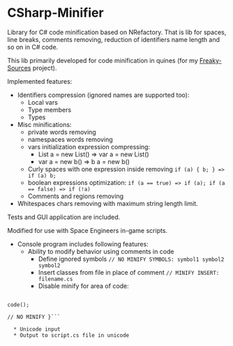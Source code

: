 CSharp-Minifier
===============

Library for C# code minification based on NRefactory. That is lib for spaces, line breaks, comments removing, reduction of identifiers name length and so on in C# code.

This lib primarily developed for code minification in quines (for my [Freaky-Sources](https://github.com/KvanTTT/Freaky-Sources) project).

Implemented features:

* Identifiers compression (ignored names are supported too):
  * Local vars
  * Type members
  * Types
* Misc minifications:
  * private words removing
  * namespaces words removing
  * vars initialization expression compressing:
    * List<byte> a = new List<byte>() => var a = new List<byte>()
    * var a = new b() => b a = new b()
  * Curly spaces with one expression inside removing ```if (a) { b; } => if (a) b;```
  * boolean expressions optimization: ```if (a == true) => if (a); if (a == false) => if (!a)```
  * Comments and regions removing
* Whitespaces chars removing with maximum string length limit.

Tests and GUI application are included. 
 
Modified for use with Space Engineers in-game scripts. 
* Console program includes following features:
  * Ability to modify behavior using comments in code
    * Define ignored symbols ```// NO MINIFY SYMBOLS: symbol1 symbol2 symbol2```
    * Insert classes from file in place of comment ```// MINIFY INSERT: filename.cs```
    * Disable minify for area of code:

```// NO MINIFY {

code();

// NO MINIFY }```

  * Unicode input
  * Output to script.cs file in unicode

